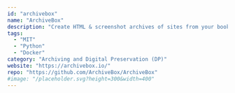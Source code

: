 ```yaml
---
id: "archivebox"
name: "ArchiveBox"
description: "Create HTML & screenshot archives of sites from your bookmarks, browsing history, RSS feeds, or other sources (alternative to Wayback Machine)."
tags:
  - "MIT"
  - "Python"
  - "Docker"
category: "Archiving and Digital Preservation (DP)"
website: "https://archivebox.io/"
repo: "https://github.com/ArchiveBox/ArchiveBox"
#image: "/placeholder.svg?height=300&width=400"
---
```


